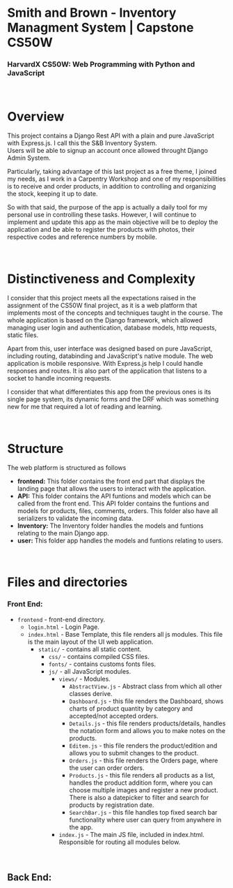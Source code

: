 # Smith and Brown - Inventory Managment System | Capstone CS50W
### HarvardX CS50W: Web Programming with Python and JavaScript

</br>

# Overview

This project contains a Django Rest API with a plain and pure JavaScript with Express.js. 
I call this the S&B Inventory System.  
Users will be able to signup an account once allowed throught Django Admin System. 

Particularly, taking advantage of this last project as a free theme, I joined my needs, as I work in a Carpentry Workshop and one of my responsibilities is to receive and order products, in addition to controlling and organizing the stock, keeping it up to date.  

So with that said, the purpose of the app is actually a daily tool for my personal use in controlling these tasks. 
However, I will continue to implement and update this app as the main objective will be to deploy the application and be able to register the products with photos, their respective codes and reference numbers by mobile.

</br>

# Distinctiveness and Complexity

I consider that this project meets all the expectations raised in the assignment of the CS50W final project, as it is a web platform that implements most of the concepts and techniques taught in the course.
The whole application is based on the Django framework, which allowed managing user login and authentication, database models, http requests, static files.  

Apart from this, user interface was designed based on pure JavaScript, including routing, databinding and JavaScript's native module. The web application is mobile responsive. With Express.js help I could handle responses and routes. It is also part of the application that listens to a socket to handle incoming requests.  

I consider that what differentiates this app from the previous ones is its single page system, its dynamic forms and the DRF which was something new for me that required a lot of reading and learning.


</br>

# Structure

The web platform is structured as follows

- **frontend:** This folder contains the front end part that displays the landing page that allows the users to interact with the application.
- **API:** This folder contains the API funtions and models which can be called from the front end. This API folder contains the funtions and models for products, files, comments, orders. This folder also have all serializers to validate the incoming data.
- **Inventory:** The Inventory folder handles the models and funtions relating to the main Django app.
- **user:** This folder app handles the models and funtions relating to users.

</br>


# Files and directories

### Front End:

- `frontend` - front-end directory.
  - `login.html` - Login Page.
  - `index.html` - Base Template, this file renders all js modules. This file is the main layout of the UI web application.
    - `static/` - contains all static content.
      - `css/` - contains compiled CSS files.
      - `fonts/` - contains customs fonts files. 
      - `js/` - all JavaScript modules.
        - `views/` - Modules.  
          - `AbstractView.js` - Abstract class from which all other classes derive.  
          - `Dashboard.js` - this file renders the Dashboard, shows charts of product quantity by category and accepted/not accepted orders.  
          - `Details.js` - this file renders products/details, handles the notation form and allows you to make notes on the products.  
          - `Editem.js` - this file renders the product/edition and allows you to submit changes to the product.  
          - `Orders.js` - this file renders the Orders page, where the user can order orders.  
          - `Products.js` - this file renders all products as a list, handles the product addition form, where you can choose multiple images and register a new product. There is also a datepicker to filter and search for products by registration date.  
          - `SearchBar.js` - this file handles top fixed search bar functionality where user can query from anywhere in the app.
        - `index.js` - The main JS file, included in index.html. Responsible for routing all modules below.    
  
   
</br>

## Back End:
